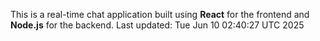 This is a real-time chat application built using **React** for the frontend and **Node.js** for the backend.
Last updated: Tue Jun 10 02:40:27 UTC 2025
